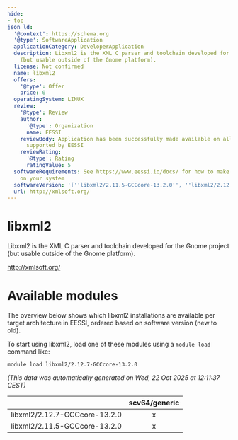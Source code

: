 ```yaml
---
hide:
- toc
json_ld:
  '@context': https://schema.org
  '@type': SoftwareApplication
  applicationCategory: DeveloperApplication
  description: Libxml2 is the XML C parser and toolchain developed for the Gnome project
    (but usable outside of the Gnome platform).
  license: Not confirmed
  name: libxml2
  offers:
    '@type': Offer
    price: 0
  operatingSystem: LINUX
  review:
    '@type': Review
    author:
      '@type': Organization
      name: EESSI
    reviewBody: Application has been successfully made available on all architectures
      supported by EESSI
    reviewRating:
      '@type': Rating
      ratingValue: 5
  softwareRequirements: See https://www.eessi.io/docs/ for how to make EESSI available
    on your system
  softwareVersion: '[''libxml2/2.11.5-GCCcore-13.2.0'', ''libxml2/2.12.7-GCCcore-13.2.0'']'
  url: http://xmlsoft.org/
---
```


libxml2
=======


Libxml2 is the XML C parser and toolchain developed for the Gnome project (but usable outside of the Gnome platform).

http://xmlsoft.org/
# Available modules


The overview below shows which libxml2 installations are available per target architecture in EESSI, ordered based on software version (new to old).

To start using libxml2, load one of these modules using a `module load` command like:

```shell
module load libxml2/2.12.7-GCCcore-13.2.0
```

*(This data was automatically generated on Wed, 22 Oct 2025 at 12:11:37 CEST)*

| |scv64/generic|
| :---: | :---: |
|libxml2/2.12.7-GCCcore-13.2.0|x|
|libxml2/2.11.5-GCCcore-13.2.0|x|
